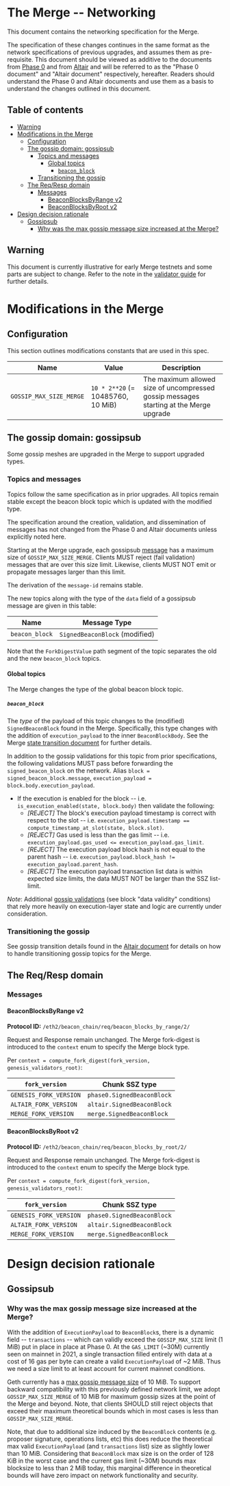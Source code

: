 # The Merge -- Networking

This document contains the networking specification for the Merge.

The specification of these changes continues in the same format as the network specifications of previous upgrades, and assumes them as pre-requisite. This document should be viewed as additive to the documents from [Phase 0](../phase0/p2p-interface.md) and from [Altair](../altair/p2p-interface.md)
and will be referred to as the "Phase 0 document" and "Altair document" respectively, hereafter.
Readers should understand the Phase 0 and Altair documents and use them as a basis to understand the changes outlined in this document.

## Table of contents

<!-- TOC -->
<!-- START doctoc generated TOC please keep comment here to allow auto update -->
<!-- DON'T EDIT THIS SECTION, INSTEAD RE-RUN doctoc TO UPDATE -->

  - [Warning](#warning)
- [Modifications in the Merge](#modifications-in-the-merge)
  - [Configuration](#configuration)
  - [The gossip domain: gossipsub](#the-gossip-domain-gossipsub)
    - [Topics and messages](#topics-and-messages)
      - [Global topics](#global-topics)
        - [`beacon_block`](#beacon_block)
    - [Transitioning the gossip](#transitioning-the-gossip)
  - [The Req/Resp domain](#the-reqresp-domain)
    - [Messages](#messages)
      - [BeaconBlocksByRange v2](#beaconblocksbyrange-v2)
      - [BeaconBlocksByRoot v2](#beaconblocksbyroot-v2)
- [Design decision rationale](#design-decision-rationale)
  - [Gossipsub](#gossipsub)
    - [Why was the max gossip message size increased at the Merge?](#why-was-the-max-gossip-message-size-increased-at-the-merge)

<!-- END doctoc generated TOC please keep comment here to allow auto update -->
<!-- /TOC -->

## Warning

This document is currently illustrative for early Merge testnets and some parts are subject to change.
Refer to the note in the [validator guide](./validator.md) for further details.

# Modifications in the Merge

## Configuration

This section outlines modifications constants that are used in this spec.

| Name | Value | Description |
|---|---|---|
| `GOSSIP_MAX_SIZE_MERGE` | `10 * 2**20` (= 10485760, 10 MiB) | The maximum allowed size of uncompressed gossip messages starting at the Merge upgrade |

## The gossip domain: gossipsub

Some gossip meshes are upgraded in the Merge to support upgraded types.

### Topics and messages

Topics follow the same specification as in prior upgrades.
All topics remain stable except the beacon block topic which is updated with the modified type.

The specification around the creation, validation, and dissemination of messages has not changed from the Phase 0 and Altair documents unless explicitly noted here.

Starting at the Merge upgrade, each gossipsub [message](https://github.com/libp2p/go-libp2p-pubsub/blob/master/pb/rpc.proto#L17-L24)
has a maximum size of `GOSSIP_MAX_SIZE_MERGE`.
Clients MUST reject (fail validation) messages that are over this size limit.
Likewise, clients MUST NOT emit or propagate messages larger than this limit.

The derivation of the `message-id` remains stable.

The new topics along with the type of the `data` field of a gossipsub message are given in this table:

| Name | Message Type |
| - | - |
| `beacon_block` | `SignedBeaconBlock` (modified) |

Note that the `ForkDigestValue` path segment of the topic separates the old and the new `beacon_block` topics.

#### Global topics

The Merge changes the type of the global beacon block topic.

##### `beacon_block`

The *type* of the payload of this topic changes to the (modified) `SignedBeaconBlock` found in the Merge.
Specifically, this type changes with the addition of `execution_payload` to the inner `BeaconBlockBody`.
See the Merge [state transition document](./beacon-chain.md#beaconblockbody) for further details.

In addition to the gossip validations for this topic from prior specifications,
the following validations MUST pass before forwarding the `signed_beacon_block` on the network.
Alias `block = signed_beacon_block.message`, `execution_payload = block.body.execution_payload`.
- If the execution is enabled for the block -- i.e. `is_execution_enabled(state, block.body)`
  then validate the following:
  - _[REJECT]_ The block's execution payload timestamp is correct with respect to the slot
    -- i.e. `execution_payload.timestamp == compute_timestamp_at_slot(state, block.slot)`.
  - _[REJECT]_ Gas used is less than the gas limit --
    i.e. `execution_payload.gas_used <= execution_payload.gas_limit`.
  - _[REJECT]_ The execution payload block hash is not equal to the parent hash --
    i.e. `execution_payload.block_hash != execution_payload.parent_hash`.
  - _[REJECT]_ The execution payload transaction list data is within expected size limits,
    the data MUST NOT be larger than the SSZ list-limit.

*Note*: Additional [gossip validations](https://github.com/ethereum/devp2p/blob/master/caps/eth.md#block-encoding-and-validity)
(see block "data validity" conditions) that rely more heavily on execution-layer state and logic are currently under consideration.

### Transitioning the gossip

See gossip transition details found in the [Altair document](../altair/p2p-interface.md#transitioning-the-gossip) for
details on how to handle transitioning gossip topics for the Merge.

## The Req/Resp domain

### Messages

#### BeaconBlocksByRange v2

**Protocol ID:** `/eth2/beacon_chain/req/beacon_blocks_by_range/2/`

Request and Response remain unchanged.
The Merge fork-digest is introduced to the `context` enum to specify the Merge block type.

Per `context = compute_fork_digest(fork_version, genesis_validators_root)`:

[0]: # (eth2spec: skip)

| `fork_version`           | Chunk SSZ type             |
| ------------------------ | -------------------------- |
| `GENESIS_FORK_VERSION`   | `phase0.SignedBeaconBlock` |
| `ALTAIR_FORK_VERSION`    | `altair.SignedBeaconBlock` |
| `MERGE_FORK_VERSION`     | `merge.SignedBeaconBlock`  |

#### BeaconBlocksByRoot v2

**Protocol ID:** `/eth2/beacon_chain/req/beacon_blocks_by_root/2/`

Request and Response remain unchanged.
The Merge fork-digest is introduced to the `context` enum to specify the Merge block type.

Per `context = compute_fork_digest(fork_version, genesis_validators_root)`:

[1]: # (eth2spec: skip)

| `fork_version`           | Chunk SSZ type             |
| ------------------------ | -------------------------- |
| `GENESIS_FORK_VERSION`   | `phase0.SignedBeaconBlock` |
| `ALTAIR_FORK_VERSION`    | `altair.SignedBeaconBlock` |
| `MERGE_FORK_VERSION`     | `merge.SignedBeaconBlock`  |

# Design decision rationale

## Gossipsub

### Why was the max gossip message size increased at the Merge?

With the addition of `ExecutionPayload` to `BeaconBlock`s, there is a dynamic
field -- `transactions` -- which can validly exceed the `GOSSIP_MAX_SIZE` limit (1 MiB) put in place in
place at Phase 0. At the `GAS_LIMIT` (~30M) currently seen on mainnet in 2021, a single transaction
filled entirely with data at a cost of 16 gas per byte can create a valid
`ExecutionPayload` of ~2 MiB. Thus we need a size limit to at least account for
current mainnet conditions.

Geth currently has a [max gossip message size](https://github.com/ethereum/go-ethereum/blob/3ce9f6d96f38712f5d6756e97b59ccc20cc403b3/eth/protocols/eth/protocol.go#L49) of 10 MiB.
To support backward compatibility with this previously defined network limit,
we adopt `GOSSIP_MAX_SIZE_MERGE` of 10 MiB for maximum gossip sizes at the
point of the Merge and beyond. Note, that clients SHOULD still reject objects
that exceed their maximum theoretical bounds which in most cases is less than `GOSSIP_MAX_SIZE_MERGE`.

Note, that due to additional size induced by the `BeaconBlock` contents (e.g.
proposer signature, operations lists, etc) this does reduce the
theoretical max valid `ExecutionPayload` (and `transactions` list) size as
slightly lower than 10 MiB. Considering that `BeaconBlock` max size is on the
order of 128 KiB in the worst case and the current gas limit (~30M) bounds max blocksize to less
than 2 MiB today, this marginal difference in theoretical bounds will have zero
impact on network functionality and security.
